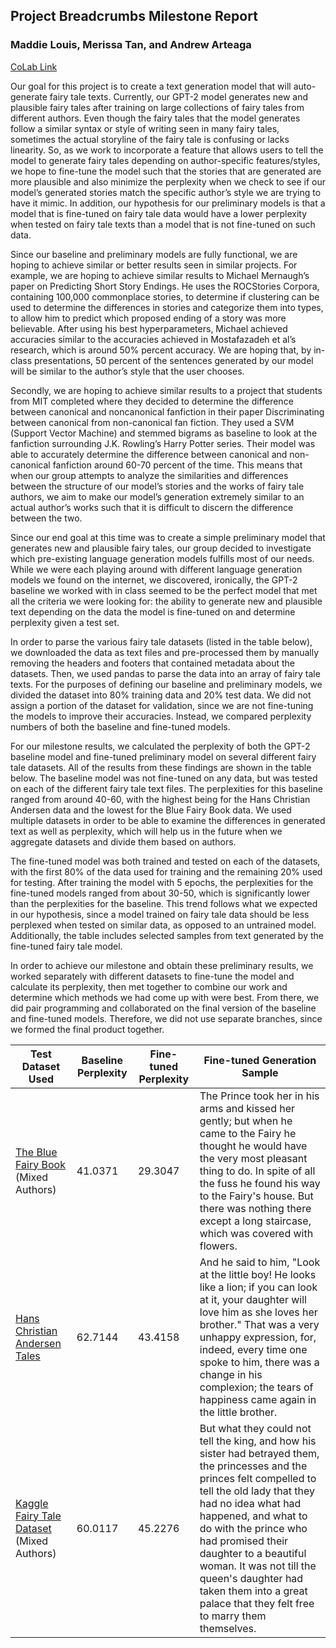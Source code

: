 ## Project Breadcrumbs Milestone Report
### Maddie Louis, Merissa Tan, and Andrew Arteaga

[CoLab Link](https://colab.research.google.com/drive/1P7IABjyyH1v660COZv5L7Ha7Vwn5lmoD)

Our goal for this project is to create a text generation model that will auto-generate fairy tale texts. Currently, our GPT-2 model generates new and plausible fairy tales after training on large collections of fairy tales from different authors. Even though the fairy tales that the model generates follow a similar syntax or style of writing seen in many fairy tales, sometimes the actual storyline of the fairy tale is confusing or lacks linearity. So, as we work to incorporate a feature that allows users to tell the model to generate fairy tales depending on author-specific features/styles, we hope to fine-tune the model such that the stories that are generated are more plausible and also minimize the perplexity when we check to see if our model’s generated stories match the specific author’s style we are trying to have it mimic. In addition, our hypothesis for our preliminary models is that a model that is fine-tuned on fairy tale data would have a lower perplexity when tested on fairy tale texts than a model that is not fine-tuned on such data.  

Since our baseline and preliminary models are fully functional, we are hoping to achieve similar or better results seen in similar projects. For example, we are hoping to achieve similar results to Michael Mernaugh’s paper on Predicting Short Story Endings. He uses the ROCStories Corpora, containing 100,000 commonplace stories, to determine if clustering can be used to determine the differences in stories and categorize them into types, to allow him to predict which proposed ending of a story was more believable. After using his best hyperparameters, Michael achieved accuracies similar to the accuracies achieved in Mostafazadeh et al’s research, which is around 50% percent accuracy. We are hoping that, by in-class presentations, 50 percent of the sentences generated by our model will be similar to the author’s style that the user chooses.  

Secondly, we are hoping to achieve similar results to a project that students from MIT completed where they decided to determine the difference between canonical and noncanonical fanfiction in their paper Discriminating between canonical from non-canonical fan fiction. They used a SVM (Support Vector Machine) and stemmed bigrams as baseline to look at the fanfiction surrounding J.K. Rowling’s Harry Potter series. Their model was able to accurately determine the difference between canonical and non-canonical fanfiction around 60-70 percent of the time. This means that when our group attempts to analyze the similarities and differences between the structure of our model’s stories and the works of fairy tale authors, we aim to make our model’s generation extremely similar to an actual author’s works such that it is difficult to discern the difference between the two.  

Since our end goal at this time was to create a simple preliminary model that generates new and plausible fairy tales, our group decided to investigate which pre-existing language generation models fulfills most of our needs. While we were each playing around with different language generation models we found on the internet, we discovered, ironically, the GPT-2 baseline we worked with in class seemed to be the perfect model that met all the criteria we were looking for: the ability to generate new and plausible text depending on the data the model is fine-tuned on and determine perplexity given a test set.  

In order to parse the various fairy tale datasets (listed in the table below), we downloaded the data as text files and pre-processed them by manually removing the headers and footers that contained metadata about the datasets. Then, we used pandas to parse the data into an array of fairy tale texts. For the purposes of defining our baseline and preliminary models, we divided the dataset into 80% training data and 20% test data. We did not assign a portion of the dataset for validation, since we are not fine-tuning the models to improve their accuracies. Instead, we compared perplexity numbers of both the baseline and fine-tuned models.  

For our milestone results, we calculated the perplexity of both the GPT-2 baseline model and fine-tuned preliminary model on several different fairy tale datasets. All of the results from these findings are shown in the table below. The baseline model was not fine-tuned on any data, but was tested on each of the different fairy tale text files. The perplexities for this baseline ranged from around 40-60, with the highest being for the Hans Christian Andersen data and the lowest for the Blue Fairy Book data. We used multiple datasets in order to be able to examine the differences in generated text as well as perplexity, which will help us in the future when we aggregate datasets and divide them based on authors.  

The fine-tuned model was both trained and tested on each of the datasets, with the first 80% of the data used for training and the remaining 20% used for testing. After training the model with 5 epochs, the perplexities for the fine-tuned models ranged from about 30-50, which is significantly lower than the perplexities for the baseline. This trend follows what we expected in our hypothesis, since a model trained on fairy tale data should be less perplexed when tested on similar data, as opposed to an untrained model. Additionally, the table includes selected samples from text generated by the fine-tuned fairy tale model.  

In order to achieve our milestone and obtain these preliminary results, we worked separately with different datasets to fine-tune the model and calculate its perplexity, then met together to combine our work and determine which methods we had come up with were best. From there, we did pair programming and collaborated on the final version of the baseline and fine-tuned models. Therefore, we did not use separate branches, since we formed the final product together.  

| Test Dataset Used                            | Baseline Perplexity | Fine-tuned Perplexity | Fine-tuned Generation Sample                                                                                                                                                                                                                                                                                                                                                                                       |
|----------------------------------------------|---------------------|-----------------------|--------------------------------------------------------------------------------------------------------------------------------------------------------------------------------------------------------------------------------------------------------------------------------------------------------------------------------------------------------------------------------------------------------------------|
| [The Blue Fairy Book](http://www.gutenberg.org/files/503/503-h/503-h.htm) (Mixed Authors)       | 41.0371             | 29.3047               | The Prince took her in his arms and kissed her gently; but when he came to the Fairy he thought he would have the very most pleasant thing to do. In spite of all the fuss he found his way to the Fairy's house. But there was nothing there except a long staircase, which was covered with flowers.                                                                                              |
| [Hans Christian Andersen Tales](http://www.gutenberg.org/ebooks/27200)             | 62.7144             | 43.4158               | And he said to him, "Look at the little boy! He looks like a lion; if you can look at it, your daughter will love him as she loves her brother." That was a very unhappy expression, for, indeed, every time one spoke to him, there was a change in his complexion; the tears of happiness came again in the little brother.                                                                          |
| [Kaggle Fairy Tale Dataset](https://www.kaggle.com/cuddlefish/fairy-tales/activity) (Mixed Authors) | 60.0117             | 45.2276               | But what they could not tell the king, and how his sister had betrayed them, the princesses and the princes felt compelled to tell the old lady that they had no idea what had happened, and what to do with the prince who had promised their daughter to a beautiful woman. It was not till the queen's daughter had taken them into a great palace that they felt free to marry them themselves. |
